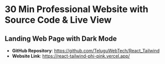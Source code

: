 # 30 Min Professional Website with Source Code & Live View

## Landing Web Page with Dark Mode
- **GitHub Repository**:  https://github.com/TeluguWebTech/React_Tailwind
- **Website Link**:   https://react-tailwind-phi-pink.vercel.app/
